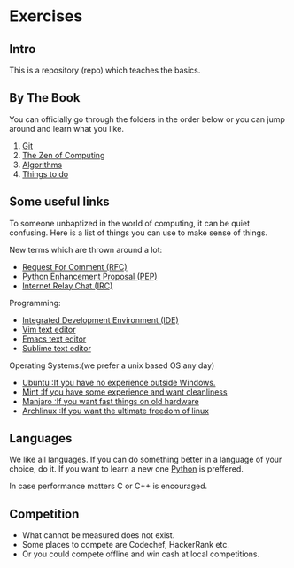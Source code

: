 Exercises
=========

Intro
-----

This is a repository (repo) which teaches the basics.

By The Book
-----------

You can officially go through the folders in the order below
or you can jump around and learn what you like.

1. [Git](git.md)
2. [The Zen of Computing](zen.md)
3. [Algorithms](https://github.com/nryoung/algorithms)
4. [Things to do](todo.md)

Some useful links
-----------------

To someone unbaptized in the world of computing, it can be quiet
confusing. Here is a list of things you can use to make sense of things.

New terms which are thrown around a lot:

- [Request For Comment (RFC)](https://en.wikipedia.org/wiki/Request_for_Comments)
- [Python Enhancement Proposal (PEP)](https://en.wikipedia.org/wiki/Python_%28programming_language%29#Development)
- [Internet Relay Chat (IRC)](https://en.wikipedia.org/wiki/Internet_Relay_Chat)

Programming:

- [Integrated Development Environment (IDE)](https://en.wikipedia.org/wiki/Integrated_development_environment)
- [Vim text editor](https://en.wikipedia.org/wiki/Vim_%28text_editor%29)
- [Emacs text editor](https://en.wikipedia.org/wiki/Emacs)
- [Sublime text editor](https://en.wikipedia.org/wiki/Sublime_Text)

Operating Systems:(we prefer a unix based OS any day)

- [Ubuntu       :If you have no experience outside Windows.](http://www.ubuntu.com/)
- [Mint         :If you have some experience and want cleanliness](http://www.linuxmint.com/)
- [Manjaro      :If you want fast things on old hardware](http://manjaro.org/)
- [Archlinux    :If you want the ultimate freedom of linux](http://archlinux.org/)

Languages
---------

We like all languages. If you can do something better in a language of your choice,
do it. If you want to learn a new one [Python](http://python.org/) is preffered.

In case performance matters C or C++ is encouraged.

Competition
-----------

- What cannot be measured does not exist.
- Some places to compete are Codechef, HackerRank etc.
- Or you could compete offline and win cash at local competitions.
